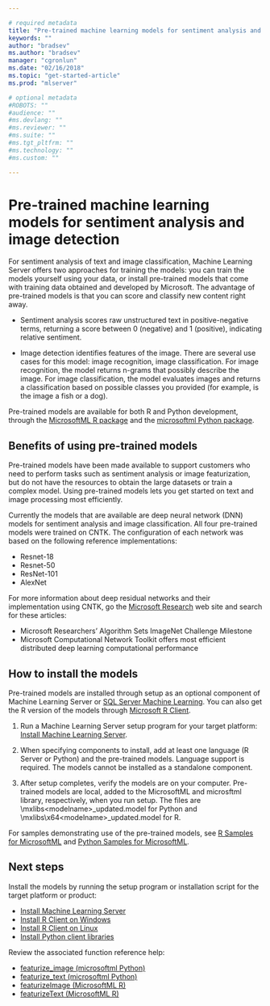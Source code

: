 ```yaml
---

# required metadata
title: "Pre-trained machine learning models for sentiment analysis and image detection - Machine Learning Server "
keywords: ""
author: "bradsev"
ms.author: "bradsev"
manager: "cgronlun"
ms.date: "02/16/2018"
ms.topic: "get-started-article"
ms.prod: "mlserver"

# optional metadata
#ROBOTS: ""
#audience: ""
#ms.devlang: ""
#ms.reviewer: ""
#ms.suite: ""
#ms.tgt_pltfrm: ""
#ms.technology: ""
#ms.custom: ""

---
```


# Pre-trained machine learning models for sentiment analysis and image detection

For sentiment analysis of text and image classification, Machine Learning Server offers two approaches for training the models: you can train the models yourself using your data, or install pre-trained models that come with training data obtained and developed by Microsoft. The advantage of pre-trained models is that you can score and classify new content right away. 

+ Sentiment analysis scores raw unstructured text in positive-negative terms, returning a score between 0 (negative) and 1 (positive), indicating relative sentiment.

+ Image detection identifies features of the image. There are several use cases for this model: image recognition, image classification. For image recognition, the model returns n-grams that possibly describe the image. For image classification, the model evaluates images and returns a classification based on possible classes you provided (for example, is the image a fish or a dog).

Pre-trained models are available for both R and Python development, through the [MicrosoftML R package](../r-reference/microsoftml/microsoftml-package.md) and the [microsoftml Python package](../python-reference/microsoftml/microsoftml-package.md). 

## Benefits of using pre-trained models

Pre-trained models have been made available to support customers who need to perform tasks such as sentiment analysis or image featurization, but do not have the resources to obtain the large datasets or train a complex model. Using pre-trained models lets you get started on text and image processing most efficiently.

Currently the models that are available are deep neural network (DNN) models for sentiment analysis and image classification. All four pre-trained models were trained on CNTK. The configuration of each network was based on the following reference implementations:

+ Resnet-18
+ Resnet-50
+ ResNet-101
+ AlexNet

For more information about deep residual networks and their implementation using CNTK, go the [Microsoft Research](https://www.microsoft.com/research/) web site and search for these articles:

+ Microsoft Researchers’ Algorithm Sets ImageNet Challenge Milestone
+ Microsoft Computational Network Toolkit offers most efficient distributed deep learning computational performance

## How to install the models

Pre-trained models are installed through setup as an optional component of Machine Learning Server or [SQL Server Machine Learning](https://docs.microsoft.com/sql/advanced-analytics/r/install-pretrained-models-sql-server). You can also get the R version of the models through [Microsoft R Client](../r-client/what-is-microsoft-r-client.md).

1. Run a Machine Learning Server setup program for your target platform: [Install Machine Learning Server](r-server-install.md).

2. When specifying components to install, add at least one language (R Server or Python) and the pre-trained models. Language support is required. The models cannot be installed as a standalone component.

3. After setup completes, verify the models are on your computer. Pre-trained models are local, added to the MicrosoftML and microsftml library, respectively, when you run setup. The files are \mxlibs\<modelname>_updated.model for Python and \mxlibs\x64\<modelname>_updated.model for R.

For samples demonstrating use of the pre-trained models, see [R Samples for MicrosoftML](../r/sample-microsoftml.md) and [Python Samples for MicrosoftML](../python/samples-microsoftml-python.md).

## Next steps

Install the models by running the setup program or installation script for the target platform or product: 

+ [Install Machine Learning Server](r-server-install.md)
+ [Install R Client on Windows](../r-client/install-on-windows.md)
+ [Install R Client on Linux](../r-client/install-on-linux.md)
+ [Install Python client libraries](python-libraries-interpreter.md)

Review the associated function reference help:

+ [featurize_image (microsoftml Python)](../python-reference/microsoftml/featurize-image.md)
+ [featurize_text (microsoftml Python)](../python-reference/microsoftml/featurize-text.md)
+ [featurizeImage (MicrosoftML R)](../r-reference/microsoftml/featurizeimage.md)
+ [featurizeText (MicrosoftML R)](../r-reference/microsoftml/featurizetext.md)
